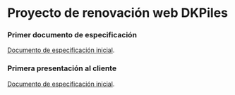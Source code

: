# Proyecto de renovación web DKPiles
### Primer documento de especificación
[Documento de especificación inicial](https://docs.google.com/document/d/17uWzwI_lN5h81BUEML4IxGSWbEXcxtdYNIfyZOJ34As/edit?usp=sharing).

### Primera presentación al cliente
[Documento de especificación inicial](hhttps://docs.google.com/presentation/d/1Nl4dwLbBKXGAMVmM42wsjIB5oPt3Udj6Z0a7aXYwRfk/edit?usp=sharing).
